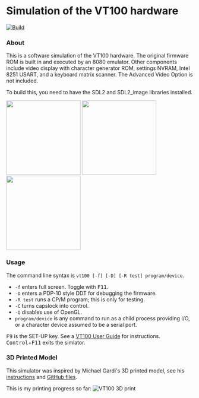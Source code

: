 # Simulation of the VT100 hardware

[![Build](https://github.com/larsbrinkhoff/terminal-simulator/actions/workflows/build.yml/badge.svg)](https://github.com/larsbrinkhoff/terminal-simulator/actions/workflows/build.yml)

### About

This is a software simulation of the VT100 hardware.  The original
firmware ROM is built in and executed by an 8080 emulator.  Other
components include video display with character generator ROM,
settings NVRAM, Intel 8251 USART, and a keyboard matrix scanner.  The
Advanced Video Option is not included.

To build this, you need to have the SDL2 and SDL2_image libraries
installed.

<img src="https://user-images.githubusercontent.com/775050/121336737-1a279100-c91c-11eb-87fb-bd015b20e7fa.png" width="200"> <img src="https://user-images.githubusercontent.com/775050/121338972-53610080-c91e-11eb-94aa-8c670bb2e8e3.png" width="200"> <img src="https://user-images.githubusercontent.com/775050/121336830-2dd2f780-c91c-11eb-84b6-e7dacf5324d0.png" width="200">

### Usage

The command line syntax is `vt100 [-f] [-D] [-R test] program/device`.

- `-f` enters full screen.  Toggle with <kbd>F11</kbd>.
- `-D` enters a PDP-10 style DDT for debugging the firmware.
- `-R test` runs a CP/M program; this is only for testing.
- `-C` turns capslock into control.
- `-Q` disables use of OpenGL.
- `program/device` is any command to run as a child process providing I/O,
  or a character device assumed to be a serial port.

<kbd>F9</kbd> is the SET-UP key.  See a [VT100 User
Guide](https://vt100.net/docs/vt100-ug/chapter1.html) for instructions.
<kbd>Control</kbd>+<kbd>F11</kbd> exits the simlator.

### 3D Printed Model

This simulator was inspired by Michael Gardi's 3D printed model, see his
[instructions](https://www.instructables.com/23-Scale-VT100-Terminal-Reproduction/)
and [GitHub files](https://github.com/kidmirage/2-3-Scale-VT100-Terminal-Reproduction).

This is my printing progress so far:
![VT100 3D print](https://retrocomputingforum.com/uploads/default/original/2X/c/c4f3cae595903887ff446df226e7f89e31eb5b14.jpeg)
